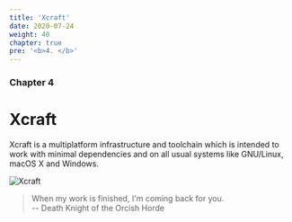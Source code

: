 ```yaml
---
title: 'Xcraft'
date: 2020-07-24
weight: 40
chapter: true
pre: '<b>4. </b>'
---
```


### Chapter 4

# Xcraft

Xcraft is a multiplatform infrastructure and toolchain which is intended to work
with minimal dependencies and on all usual systems like GNU/Linux, macOS X and
Windows.

![Xcraft](/img/x-logo.png?width=600)

> When my work is finished, I'm coming back for you.  
> -- Death Knight of the Orcish Horde
